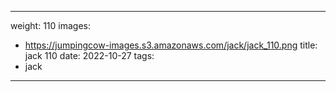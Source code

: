 
---
weight: 110
images:
- https://jumpingcow-images.s3.amazonaws.com/jack/jack_110.png
title: jack 110
date: 2022-10-27
tags:
- jack
---
